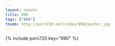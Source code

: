 ```yaml
--- 
layout: sieutv
title: 990
tags: ["000"]
thumb: http://porn720.net/video/990/poster.jpg
---
```

{% include porn720 key="990" %} 

